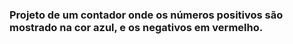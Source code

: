 ###  Projeto de um contador onde os números positivos são mostrado na cor azul, e os negativos em vermelho.
